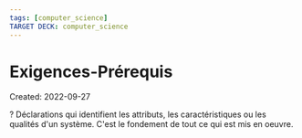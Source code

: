 ```yaml
---
tags: [computer_science] 
TARGET DECK: computer_science
---
```

# Exigences-Prérequis
Created: 2022-09-27

?
Déclarations qui identifient les attributs, les caractéristiques ou les qualités d'un système.
C'est le fondement de tout ce qui est mis en oeuvre.
<!--SR:!2022-10-11,8,230-->